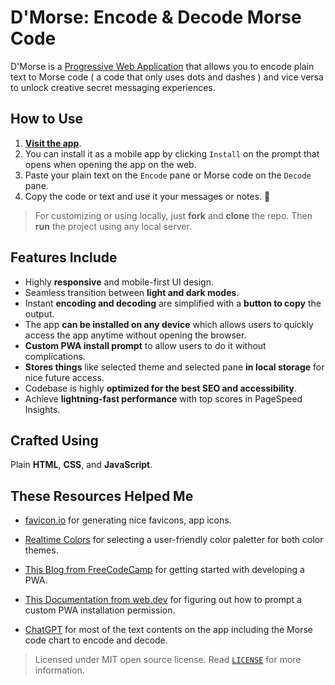 # D'Morse: Encode & Decode Morse Code

D'Morse is a [Progressive Web Application](https://en.wikipedia.org/wiki/Progressive_web_app "Learn more about PWAs on WikiPedia") that allows you to encode plain text to Morse code ( a code that only uses dots and dashes ) and vice versa to unlock creative secret messaging experiences.

## How to Use

1. [**Visit the app**](https://dmorse.live.binzek.com/).
1. You can install it as a mobile app by clicking `Install` on the prompt that opens when opening the app on the web.
1. Paste your plain text on the `Encode` pane or Morse code on the `Decode` pane.
1. Copy the code or text and use it your messages or notes. 🎊

> For customizing or using locally, just **fork** and **clone** the repo. Then **run** the project using any local server.

## Features Include

- Highly **responsive** and mobile-first UI design.
- Seamless transition between **light and dark modes**.
- Instant **encoding and decoding** are simplified with a **button to copy** the output.
- The app **can be installed on any device** which allows users to quickly access the app anytime without opening the browser.
- **Custom PWA install prompt** to allow users to do it without complications.
- **Stores things** like selected theme and selected pane **in local storage** for nice future access.
- Codebase is highly **optimized for the best SEO and accessibility**.
- Achieve **lightning-fast performance** with top scores in PageSpeed Insights.

## Crafted Using

Plain **HTML**, **CSS**, and **JavaScript**.

## These Resources Helped Me

- [favicon.io](https://favicon.io/) for generating nice favicons, app icons.

- [Realtime Colors](https://realtimecolors.com/) for selecting a user-friendly color paletter for both color themes.

- [This Blog from FreeCodeCamp](https://www.freecodecamp.org/news/build-a-pwa-from-scratch-with-html-css-and-javascript/) for getting started with developing a PWA.

- [This Documentation from web.dev](https://web.dev/learn/pwa/installation-prompt/) for figuring out how to prompt a custom PWA installation permission.

- [ChatGPT](https://chat.openai.com/) for most of the text contents on the app including the Morse code chart to encode and decode.

> Licensed under MIT open source license. Read [`LICENSE`](/LICENSE) for more information.
